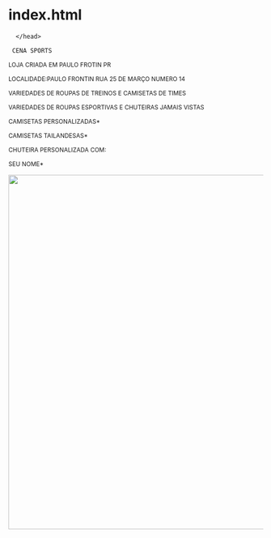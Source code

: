 # index.html

<!DOCTYPE html>
 <html lang=”pt-br”>
       <head>
       <meta charset=”UTF-8”>    
     
      </head>

     CENA SPORTS
               
 <sup> LOJA CRIADA EM PAULO FROTIN PR </sup> 
 

<sup> LOCALIDADE:PAULO FRONTIN RUA 25 DE MARÇO NUMERO 14 </sup>

  
<sup> VARIEDADES DE ROUPAS DE TREINOS E CAMISETAS DE TIMES </sup>

   
<sup> VARIEDADES DE ROUPAS ESPORTIVAS E CHUTEIRAS JAMAIS VISTAS </sup> 
 

<sup> CAMISETAS PERSONALIZADAS* </sup>
 

<sup> CAMISETAS TAILANDESAS* </sup>
 

<sup> CHUTEIRA PERSONALIZADA COM: </sup>

<sup> SEU NOME* </sup>


   </body>
   <img src="https://desblogada.files.wordpress.com/2021/05/kaka-cordovil-java-developer-2.gif" width="700px" />
<html>
